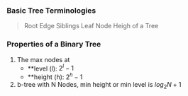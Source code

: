 ### Basic Tree Terminologies
>Root
>Edge
>Siblings
>Leaf Node
>Heigh of a Tree

### Properties of a Binary Tree
1. The max nodes at
	 - **level (l): $2^{l}-1$ 
	 - **height (h): $2^{h}-1$ 
 2. b-tree with N Nodes, min height or min level is $log_2{N+1}$ 


